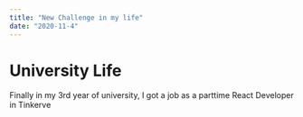 ```yaml
---
title: "New Challenge in my life"
date: "2020-11-4"
---
```


# University Life

Finally in my 3rd year of university, I got a job as a parttime React Developer in Tinkerve
